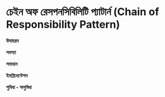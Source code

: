 # চেইন অফ রেসপনসিবিলিটি প্যাটার্ন (Chain of Responsibility Pattern)

**উদাহরন**

**সমস্যা**

**সমাধান**

**ইমপ্লিমেন্টেশন**

**সুবিধা - অসুবিধা**
